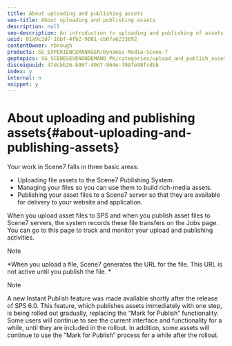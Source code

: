 ```yaml
---
title: About uploading and publishing assets
seo-title: About uploading and publishing assets
description: null
seo-description: An introduction to uploading and publishing of assets in Dynamic Media Classic.
uuid: 01a9c2d7-16bf-4fb2-9001-cb07a6233692
contentOwner: rbrough
products: SG_EXPERIENCEMANAGER/Dynamic-Media-Scene-7
geptopics: SG_SCENESEVENONDEMAND_PK/categories/upload_and_publish_assets
discoiquuid: 47dcbb26-b90f-40d7-964e-f08fe98fcdbb
index: y
internal: n
snippet: y
---
```


# About uploading and publishing assets{#about-uploading-and-publishing-assets}

Your work in Scene7 falls in three basic areas:

* Uploading file assets to the Scene7 Publishing System.
* Managing your files so you can use them to build rich-media assets.
* Publishing your asset files to a Scene7 server so that they are available for delivery to your website and application.

When you upload asset files to SPS and when you publish asset files to Scene7 servers, the system records these file transfers on the Jobs page. You can go to this page to track and monitor your upload and publishing activities.

>[!NOTE]
>
>*When you upload a file, Scene7 generates the URL for the file. This URL is not active until you publish the file. *

>[!NOTE]
>
>A new Instant Publish feature was made available shortly after the release of SPS 6.0. This feature, which publishes assets immediately with one step, is being rolled out gradually, replacing the “Mark for Publish” functionality. Some users will continue to see the current interface and functionality for a while, until they are included in the rollout. In addition, some assets will continue to use the “Mark for Publish” process for a while after the rollout.

